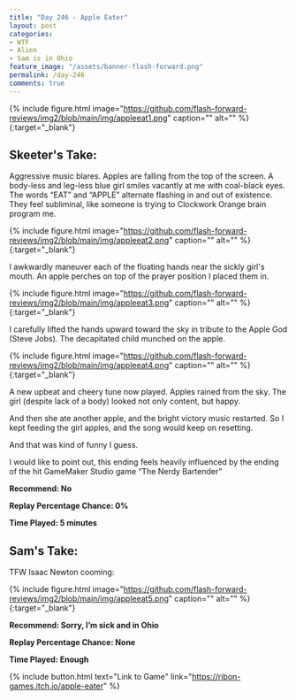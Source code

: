 ```yaml
---
title: "Day 246 - Apple Eater"
layout: post
categories:
- WTF
- Alien
- Sam is in Ohio
feature_image: "/assets/banner-flash-forward.png"
permalink: /day-246
comments: true
---
```


{% include figure.html image="https://github.com/flash-forward-reviews/img2/blob/main/img/appleeat1.png" caption="" alt="" %}{:target="_blank"}
 
## Skeeter's Take:

Aggressive music blares. Apples are falling from the top of the screen. A body-less and leg-less blue girl smiles vacantly at me with coal-black eyes. The words “EAT” and “APPLE” alternate flashing in and out of existence. They feel subliminal, like someone is trying to Clockwork Orange brain program me. 

{% include figure.html image="https://github.com/flash-forward-reviews/img2/blob/main/img/appleeat2.png" caption="" alt="" %}{:target="_blank"}

I awkwardly maneuver each of the floating hands near the sickly girl's mouth. An apple perches on top of the prayer position I placed them in.

{% include figure.html image="https://github.com/flash-forward-reviews/img2/blob/main/img/appleeat3.png" caption="" alt="" %}{:target="_blank"}

I carefully lifted the hands upward toward the sky in tribute to the Apple God (Steve Jobs). 
The decapitated child munched on the apple. 

{% include figure.html image="https://github.com/flash-forward-reviews/img2/blob/main/img/appleeat4.png" caption="" alt="" %}{:target="_blank"}

A new upbeat and cheery tune now played. Apples rained from the sky. The girl (despite lack of a body) looked not only content, but happy. 

And then she ate another apple, and the bright victory music restarted. So I kept feeding the girl apples, and the song would keep on resetting. 

And that was kind of funny I guess. 

I would like to point out, this ending feels heavily influenced by the ending of the hit GameMaker Studio game “The Nerdy Bartender” 

**Recommend: No**

**Replay Percentage Chance: 0%**

**Time Played: 5 minutes** 

## Sam's Take:

TFW Isaac Newton cooming:

{% include figure.html image="https://github.com/flash-forward-reviews/img2/blob/main/img/appleeat5.png" caption="" alt="" %}{:target="_blank"}

**Recommend: Sorry, I’m sick and in Ohio**

**Replay Percentage Chance: None**

**Time Played: Enough** 

{% include button.html text="Link to Game" link="https://ribon-games.itch.io/apple-eater" %}